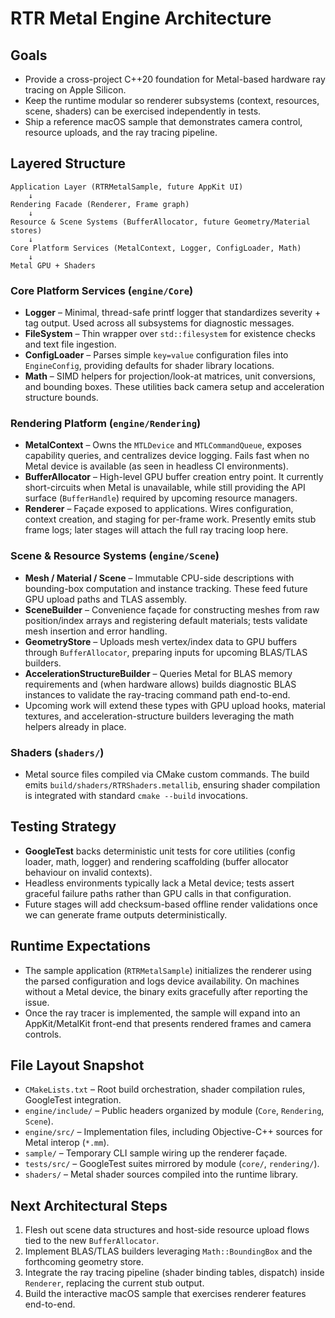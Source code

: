 # RTR Metal Engine Architecture

## Goals

- Provide a cross-project C++20 foundation for Metal-based hardware ray tracing on Apple Silicon.
- Keep the runtime modular so renderer subsystems (context, resources, scene, shaders) can be exercised independently in tests.
- Ship a reference macOS sample that demonstrates camera control, resource uploads, and the ray tracing pipeline.

## Layered Structure

```
Application Layer (RTRMetalSample, future AppKit UI)
    ↓
Rendering Facade (Renderer, Frame graph)
    ↓
Resource & Scene Systems (BufferAllocator, future Geometry/Material stores)
    ↓
Core Platform Services (MetalContext, Logger, ConfigLoader, Math)
    ↓
Metal GPU + Shaders
```

### Core Platform Services (`engine/Core`)

- **Logger** – Minimal, thread-safe printf logger that standardizes severity + tag output. Used across all subsystems for diagnostic messages.
- **FileSystem** – Thin wrapper over `std::filesystem` for existence checks and text file ingestion.
- **ConfigLoader** – Parses simple `key=value` configuration files into `EngineConfig`, providing defaults for shader library locations.
- **Math** – SIMD helpers for projection/look-at matrices, unit conversions, and bounding boxes. These utilities back camera setup and acceleration structure bounds.

### Rendering Platform (`engine/Rendering`)

- **MetalContext** – Owns the `MTLDevice` and `MTLCommandQueue`, exposes capability queries, and centralizes device logging. Fails fast when no Metal device is available (as seen in headless CI environments).
- **BufferAllocator** – High-level GPU buffer creation entry point. It currently short-circuits when Metal is unavailable, while still providing the API surface (`BufferHandle`) required by upcoming resource managers.
- **Renderer** – Façade exposed to applications. Wires configuration, context creation, and staging for per-frame work. Presently emits stub frame logs; later stages will attach the full ray tracing loop here.

### Scene & Resource Systems (`engine/Scene`)

- **Mesh / Material / Scene** – Immutable CPU-side descriptions with bounding-box computation and instance tracking. These feed future GPU upload paths and TLAS assembly.
- **SceneBuilder** – Convenience façade for constructing meshes from raw position/index arrays and registering default materials; tests validate mesh insertion and error handling.
- **GeometryStore** – Uploads mesh vertex/index data to GPU buffers through `BufferAllocator`, preparing inputs for upcoming BLAS/TLAS builders.
- **AccelerationStructureBuilder** – Queries Metal for BLAS memory requirements and (when hardware allows) builds diagnostic BLAS instances to validate the ray-tracing command path end-to-end.
- Upcoming work will extend these types with GPU upload hooks, material textures, and acceleration-structure builders leveraging the math helpers already in place.

### Shaders (`shaders/`)

- Metal source files compiled via CMake custom commands. The build emits `build/shaders/RTRShaders.metallib`, ensuring shader compilation is integrated with standard `cmake --build` invocations.

## Testing Strategy

- **GoogleTest** backs deterministic unit tests for core utilities (config loader, math, logger) and rendering scaffolding (buffer allocator behaviour on invalid contexts).
- Headless environments typically lack a Metal device; tests assert graceful failure paths rather than GPU calls in that configuration.
- Future stages will add checksum-based offline render validations once we can generate frame outputs deterministically.

## Runtime Expectations

- The sample application (`RTRMetalSample`) initializes the renderer using the parsed configuration and logs device availability. On machines without a Metal device, the binary exits gracefully after reporting the issue.
- Once the ray tracer is implemented, the sample will expand into an AppKit/MetalKit front-end that presents rendered frames and camera controls.

## File Layout Snapshot

- `CMakeLists.txt` – Root build orchestration, shader compilation rules, GoogleTest integration.
- `engine/include/` – Public headers organized by module (`Core`, `Rendering`, `Scene`).
- `engine/src/` – Implementation files, including Objective-C++ sources for Metal interop (`*.mm`).
- `sample/` – Temporary CLI sample wiring up the renderer façade.
- `tests/src/` – GoogleTest suites mirrored by module (`core/`, `rendering/`).
- `shaders/` – Metal shader sources compiled into the runtime library.

## Next Architectural Steps

1. Flesh out scene data structures and host-side resource upload flows tied to the new `BufferAllocator`.
2. Implement BLAS/TLAS builders leveraging `Math::BoundingBox` and the forthcoming geometry store.
3. Integrate the ray tracing pipeline (shader binding tables, dispatch) inside `Renderer`, replacing the current stub output.
4. Build the interactive macOS sample that exercises renderer features end-to-end.
